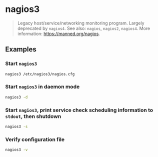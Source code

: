 # nagios3

> Legacy host/service/networking monitoring program. Largely deprecated by `nagios4`. See also: `nagios`, `nagios2`, `nagios4`. More information: <https://manned.org/nagios>.

## Examples

### Start `nagios3`

```bash
nagios3 /etc/nagios3/nagios.cfg
```

### Start `nagios3` in daemon mode

```bash
nagios3 -d
```

### Start `nagios3`, print service check scheduling information to `stdout`, then shutdown

```bash
nagios3 -s
```

### Verify configuration file

```bash
nagios3 -v
```
